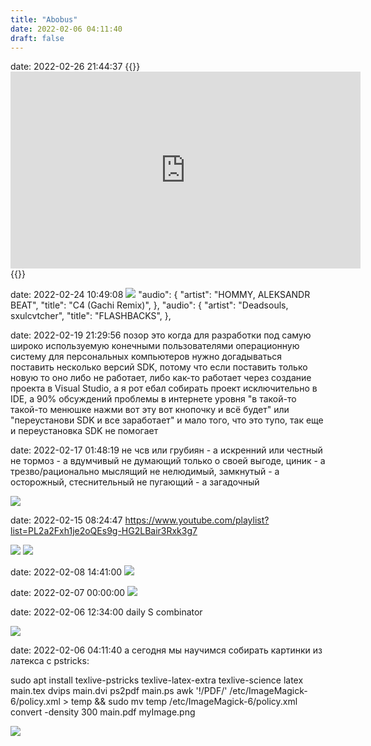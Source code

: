```yaml
---
title: "Abobus"
date: 2022-02-06 04:11:40
draft: false
---
```


date: 2022-02-26 21:44:37
{{<rawhtml>}}<iframe width="560" height="315" src="https://www.youtube.com/embed/w0DCgbBKdAw" title="YouTube video player" frameborder="0" allow="accelerometer; autoplay; clipboard-write; encrypted-media; gyroscope; picture-in-picture" allowfullscreen></iframe>{{</rawhtml>}}

date: 2022-02-24 10:49:08
![](/img/vk/rfzFTDo4iBg.jpg)
      "audio": {
        "artist": "HOMMY, ALEKSANDR BEAT",
        "title": "C4 (Gachi Remix)",
      },
      "audio": {
        "artist": "Deadsouls, sxulcvtcher",
        "title": "FLASHBACKS",
      },

date: 2022-02-19 21:29:56
позор это когда для разработки под самую широко используемую конечными пользователями операционную систему для персональных компьютеров нужно догадываться поставить несколько версий SDK, потому что если поставить только новую то оно либо не работает, либо как-то работает через создание проекта в Visual Studio, а я рот ебал собирать проект исключительно в IDE, а 90% обсуждений проблемы в интернете уровня "в такой-то такой-то менюшке нажми вот эту вот кнопочку и всё будет" или "переустанови SDK и все заработает" и мало того, что это тупо, так еще и переустановка SDK не помогает

date: 2022-02-17 01:48:19
не чсв или грубиян - а искренний или честный
не тормоз - а вдумчивый
не думающий только о своей выгоде, циник - а трезво/рационально мыслящий
не нелюдимый, замкнутый - а осторожный, стеснительный
не пугающий - а загадочный

![](/img/vk/NG5Xgc0j0UU.jpg)

date: 2022-02-15 08:24:47
https://www.youtube.com/playlist?list=PL2a2Fxh1je2oQEs9g-HG2LBair3Rxk3g7

![](/img/vk/3U7ls8YXopY.jpg)
![](/img/vk/Q1m8rwZYcaQ.jpg)

date: 2022-02-08 14:41:00
![](/img/vk/QP6ZL54OEcA.jpg)

date: 2022-02-07 00:00:00
![](/img/vk/Uz_iTb4NxuY.jpg)

date: 2022-02-06 12:34:00
daily S combinator

![](/img/vk/GkU3dkkr3vI.jpg)

date: 2022-02-06 04:11:40
а сегодня мы научимся собирать картинки из латекса с pstricks:

sudo apt install texlive-pstricks texlive-latex-extra texlive-science
latex main.tex
dvips main.dvi
ps2pdf main.ps
awk '!/PDF/' /etc/ImageMagick-6/policy.xml > temp && sudo mv temp /etc/ImageMagick-6/policy.xml
convert -density 300 main.pdf myImage.png

![](/img/vk/p0YB7Q-YK-0.jpg)
